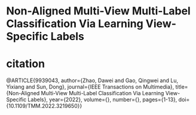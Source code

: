 # Non-Aligned Multi-View Multi-Label Classification Via Learning View-Specific Labels
# citation
@ARTICLE{9939043,
  author={Zhao, Dawei and Gao, Qingwei and Lu, Yixiang and Sun, Dong},
  journal={IEEE Transactions on Multimedia}, 
  title={Non-Aligned Multi-View Multi-Label Classification Via Learning View-Specific Labels}, 
  year={2022},
  volume={},
  number={},
  pages={1-13},
  doi={10.1109/TMM.2022.3219650}}

